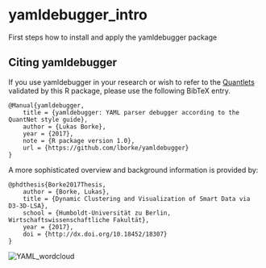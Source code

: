 # yamldebugger_intro
First steps how to install and apply the yamldebugger package

## Citing yamldebugger

If you use yamldebugger in your research or wish to refer to the [Quantlets](https://github.com/QuantLet) validated by this R package, please use the following BibTeX entry.

```
@Manual{yamldebugger,
    title = {yamldebugger: YAML parser debugger according to the QuantNet style guide},
    author = {Lukas Borke},
    year = {2017},
    note = {R package version 1.0},
    url = {https://github.com/lborke/yamldebugger}
}
```


A more sophisticated overview and background information is provided by:

```
@phdthesis{Borke2017Thesis,
    author = {Borke, Lukas},
    title = {Dynamic Clustering and Visualization of Smart Data via D3-3D-LSA},
    school = {Humboldt-Universität zu Berlin, Wirtschaftswissenschaftliche Fakultät},
    year = {2017},
    doi = {http://dx.doi.org/10.18452/18307}
}
```

![YAML_wordcloud](yaml_wordcloud.png)
